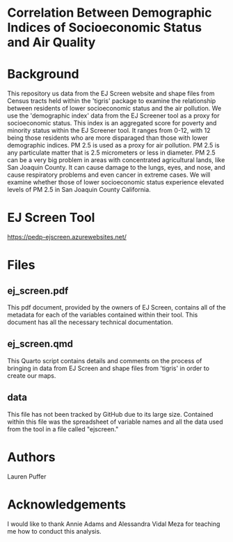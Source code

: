 # Correlation Between Demographic Indices of Socioeconomic Status and Air Quality

# Background
This repository us data from the EJ Screen website and shape files from Census tracts held within the 'tigris' package to examine the relationship between residents of lower socioeconomic status and the air pollution. We use the 'demographic index' data from the EJ Screener tool as a proxy for socioeconomic status. This index is an aggregated score for poverty and minority status within the EJ Screener tool. It ranges from 0-12, with 12 being those residents who are more disparaged than those with lower demographic indices. PM 2.5 is used as a proxy for air pollution. PM 2.5 is any particulate matter that is 2.5 micrometers or less in diameter. PM 2.5 can be a very big problem in areas with concentrated agricultural lands, like San Joaquin County. It can cause damage to the lungs, eyes, and nose, and cause respiratory problems and even cancer in extreme cases. We will examine whether those of lower socioeconomic status experience elevated levels of PM 2.5 in San Joaquin County California. 

# EJ Screen Tool
https://pedp-ejscreen.azurewebsites.net/

# Files
## ej_screen.pdf
This pdf document, provided by the owners of EJ Screen, contains all of the metadata for each of the variables contained within their tool. This document has all the necessary technical documentation. 
## ej_screen.qmd
This Quarto script contains details and comments on the process of bringing in data from EJ Screen and shape files from 'tigris' in order to create our maps. 
## data
This file has not been tracked by GitHub due to its large size. Contained within this file was the spreadsheet of variable names and all the data used from the tool in a file called "ejscreen."

# Authors
Lauren Puffer

# Acknowledgements
I would like to thank Annie Adams and Alessandra Vidal Meza for teaching me how to conduct this analysis. 

